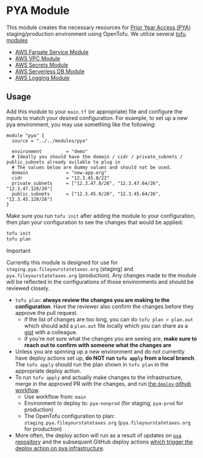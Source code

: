 # PYA Module

This module creates the necessary resources for [Prior Year Access (PYA)](https://github.com/codeforamerica/pya)
staging/production environment using OpenTofu.
We utilize several [tofu modules](https://github.com/codeforamerica/tofu-modules?tab=readme-ov-file)
- [AWS Fargate Service Module](https://github.com/codeforamerica/tofu-modules-aws-fargate-service)
- [AWS VPC Module](https://github.com/codeforamerica/tofu-modules-aws-vpc)
- [AWS Secrets Module](https://github.com/codeforamerica/tofu-modules-aws-secrets)
- [AWS Serverless DB Module](https://github.com/codeforamerica/tofu-modules-aws-serverless-database)
- [AWS Logging Module](https://github.com/codeforamerica/tofu-modules-aws-logging)

## Usage

Add this module to your `main.tf` (or appropriate) file and configure the inputs
to match your desired configuration. For example, to set up a new pya environment,
you may use something like the following:

```hcl
module "pya" {
  source = "../../modules/pya"

  environment         = "demo"
  # Ideally you should have the domain / cidr / private_subnets / public_subnets already avilable to plug in
  # The values below are dummy values and should not be used.
  domain              = "new-app.org"
  cidr                = "12.3.45.0/22"
  private_subnets     = ["12.3.47.0/26", "12.3.47.64/26", "12.3.47.128/26"]
  public_subnets      = ["12.3.45.0/26", "12.3.45.64/26", "12.3.45.128/26"]
}
```

Make sure you run `tofu init` after adding the module to your configuration,
then plan your configuration to see the changes that would be applied:

```bash
tofu init
tofu plan
```

> [!IMPORTANT]
>  Currently this module is designed for use for `staging.pya.fileyourstatetaxes.org` (staging)
and `pya.fileyourstatetaxes.org` (production).
Any changes made to the module will be reflected in the configurations of those environments
and should be reviewed closely.

- `tofu plan`: **always review the changes you are making to the configuration**.
   Have the reviewer also confirm the changes before they approve the pull request.
  - if the list of changes are too long, you can do `tofu plan > plan.out`
    which should add a `plan.out` file locally which you can share as a [gist](https://gist.github.com/) with a colleague.
  - if you're not sure what the changes you are seeing are,
    **make sure to reach out to confirm with someone what the changes are**
- Unless you are spinning up a new environment and do not currently have deploy actions set up,
  **do NOT run `tofu apply` from a local branch**. The `tofu apply` should run the plan shown in
  `tofu plan` in the appropriate deploy action.
- To run `tofu apply` and actually make changes to the infrastructure,
  merge in the approved PR with the changes, and run [the `deploy` github workflow](https://github.com/codeforamerica/tax-benefits-backend/actions/workflows/deploy.yaml).
  - Use workflow from: `main`
  - Environment to deploy to: `pya-nonprod` (for staging, `pya-prod` for production)
  - The OpenTofu configuration to plan: `staging.pya.fileyourstatetaxes.org` (`pya.fileyourstatetaxes.org` for production)
- More often, the deploy action will run as a result of updates on [`pya` repository](https://github.com/codeforamerica/pya)
  and the subsequent GitHub deploy actions [which trigger the deploy action on pya infrastructure](https://github.com/codeforamerica/pya/blob/main/.github/workflows/deploy-to-staging.yml#L84-L98).
